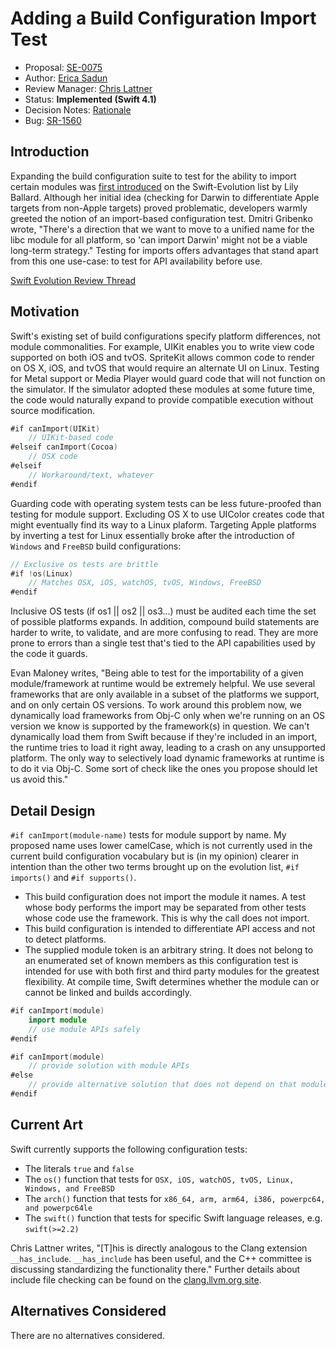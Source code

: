 # Adding a Build Configuration Import Test

* Proposal: [SE-0075](0075-import-test.md)
* Author: [Erica Sadun](https://github.com/erica)
* Review Manager: [Chris Lattner](https://github.com/lattner)
* Status: **Implemented (Swift 4.1)**
* Decision Notes: [Rationale](https://forums.swift.org/t/accepted-se-0075-adding-a-build-configuration-import-test/2683)
* Bug: [SR-1560](https://bugs.swift.org/browse/SR-1560)

## Introduction

Expanding the build configuration suite to test for the ability to import certain 
modules was [first introduced](https://forums.swift.org/t/idea-support-if-os-darwin-as-shorthand-for-os-ios-os-osx-os-watchos-os-tvos/1493)
on the Swift-Evolution list by Lily Ballard. Although her initial idea (checking for Darwin
to differentiate Apple targets from non-Apple targets) proved problematic, developers warmly
greeted the notion of an import-based configuration test. 
Dmitri Gribenko wrote, "There's a direction that we want to move to a unified name for the libc module for all platform, so 'can import Darwin' might not be a viable long-term strategy." 
Testing for imports offers advantages that stand apart from this one use-case: to test for API availability before use.

[Swift Evolution Review Thread](https://forums.swift.org/t/review-se-0075-adding-a-build-configuration-import-test/2542)
 
## Motivation

Swift's existing set of build configurations specify platform differences, not module commonalities. For example, UIKit enables you to write view code supported on both iOS and tvOS. SpriteKit allows common code to render on OS X, iOS, and tvOS that would require an alternate UI on Linux. Testing for Metal support or Media Player would guard code that will not function on the simulator. If the simulator adopted these modules at some future time, the code would naturally expand to provide compatible execution without source modification.

```swift
#if canImport(UIKit)
    // UIKit-based code
#elseif canImport(Cocoa)
    // OSX code
#elseif
    // Workaround/text, whatever
#endif
```

Guarding code with operating system tests can be less future-proofed than testing for module support.  Excluding OS X to use UIColor creates code that might eventually find its way to a Linux plaform. Targeting Apple platforms by inverting a test for Linux essentially broke after the introduction of `Windows` and `FreeBSD` build configurations:

```swift
// Exclusive os tests are brittle
#if !os(Linux)
    // Matches OSX, iOS, watchOS, tvOS, Windows, FreeBSD
#endif
```

Inclusive OS tests (if os1 || os2 || os3...) must be audited each time the set of possible platforms expands. 
In addition, compound build statements are harder to write, to validate, and are more confusing to read. 
They are more prone to errors than a single test that's tied to the API capabilities used by the code it guards.

Evan Maloney writes, "Being able to test for the importability of a given module/framework at runtime 
would be extremely helpful. We use several frameworks that are only available in a subset of the platforms 
we support, and on only certain OS versions. To work around this problem now, we dynamically load frameworks 
from Obj-C only when we're running on an OS version we know is supported by the framework(s) in question.
We can't dynamically load them from Swift because if they're included in an import, the runtime tries to 
load it right away, leading to a crash on any unsupported platform. The only way to selectively load dynamic 
frameworks at runtime is to do it via Obj-C. Some sort of check like the ones you propose should let us avoid this."

## Detail Design

`#if canImport(module-name)` tests for module support by name. My proposed name uses lower camelCase, which is not currently used in the current build configuration vocabulary but is (in my opinion) clearer in intention than the other two terms brought up on the evolution list, `#if imports()` and `#if supports()`. 

* This build configuration does not import the module it names. A test whose body performs the import may be separated from other tests whose code use the framework. This is why the call does not import.
* This build configuration is intended to differentiate API access and not to detect platforms.
* The supplied module token is an arbitrary string. It does not belong to an enumerated set of known 
  members as this configuration test is intended for use with both first and third party modules 
  for the greatest flexibility. At compile time, Swift determines whether the module can or cannot be 
  linked and builds accordingly.

```swift
#if canImport(module)
    import module
    // use module APIs safely
#endif

#if canImport(module)
    // provide solution with module APIs
#else
    // provide alternative solution that does not depend on that module
#endif
```
 
## Current Art
Swift currently supports the following configuration tests:

* The literals `true` and `false`
* The `os()` function that tests for `OSX, iOS, watchOS, tvOS, Linux, Windows, and FreeBSD`
* The `arch()` function that tests for `x86_64, arm, arm64, i386, powerpc64, and powerpc64le`
* The `swift()` function that tests for specific Swift language releases, e.g. `swift(>=2.2)`
 
Chris Lattner writes, "[T]his is directly analogous to the Clang extension `__has_include`.  `__has_include` has been useful, and the C++ committee is discussing standardizing the functionality there." Further details about include file checking can be found on the [clang.llvm.org site](http://clang.llvm.org/docs/LanguageExtensions.html#include-file-checking-macros).
 
## Alternatives Considered

There are no alternatives considered.
